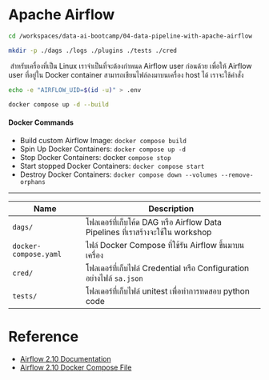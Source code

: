 # Apache Airflow 

```bash
cd /workspaces/data-ai-bootcamp/04-data-pipeline-with-apache-airflow
```

```sh
mkdir -p ./dags ./logs ./plugins ./tests ./cred
```
​
สำหรับเครื่องที่เป็น Linux เราจำเป็นที่จะต้องกำหนด Airflow user ก่อนด้วย เพื่อให้ Airflow user ที่อยู่ใน Docker container สามารถเขียนไฟล์ลงมาบนเครื่อง host ได้ เราจะใช้คำสั่ง

```sh
echo -e "AIRFLOW_UID=$(id -u)" > .env
```

```sh
docker compose up -d --build
```

#### Docker Commands
- Build custom Airflow Image: `docker compose build`
- Spin Up Docker Containers: `docker compose up -d`
- Stop Docker Containers: docker `compose stop`
- Start stopped Docker Containers: `docker compose start`
- Destroy Docker Containers: `docker compose down --volumes --remove-orphans`

----


| Name | Description |
| - | - |
| `dags/` | โฟลเดอร์ที่เก็บโค้ด DAG หรือ Airflow Data Pipelines ที่เราสร้างจะใช้ใน workshop |
| `docker-compose.yaml` | ไฟล์ Docker Compose ที่ใช้รัน Airflow ขึ้นมาบนเครื่อง |
| `cred/` | โฟลเดอร์ที่เก็บไฟล์ Credential หรือ Configuration อย่างไฟล์ `sa.json` |
| `tests/` | โฟลเดอร์ที่เก็บไฟล์ unitest เพื่อทำการทดสอบ python code |


# Reference
- [Airflow 2.10 Documentation](https://airflow.apache.org/docs/apache-airflow/stable/index.html)
- [Airflow 2.10 Docker Compose File](https://airflow.apache.org/docs/apache-airflow/stable/howto/docker-compose/index.html)
